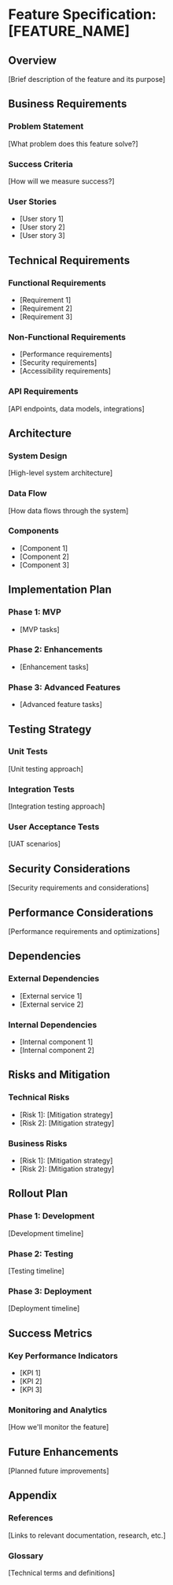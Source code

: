 # Feature Specification: [FEATURE_NAME]

## Overview
[Brief description of the feature and its purpose]

## Business Requirements
### Problem Statement
[What problem does this feature solve?]

### Success Criteria
[How will we measure success?]

### User Stories
- [User story 1]
- [User story 2]
- [User story 3]

## Technical Requirements
### Functional Requirements
- [Requirement 1]
- [Requirement 2]
- [Requirement 3]

### Non-Functional Requirements
- [Performance requirements]
- [Security requirements]
- [Accessibility requirements]

### API Requirements
[API endpoints, data models, integrations]

## Architecture
### System Design
[High-level system architecture]

### Data Flow
[How data flows through the system]

### Components
- [Component 1]
- [Component 2]
- [Component 3]

## Implementation Plan
### Phase 1: MVP
- [MVP tasks]

### Phase 2: Enhancements
- [Enhancement tasks]

### Phase 3: Advanced Features
- [Advanced feature tasks]

## Testing Strategy
### Unit Tests
[Unit testing approach]

### Integration Tests
[Integration testing approach]

### User Acceptance Tests
[UAT scenarios]

## Security Considerations
[Security requirements and considerations]

## Performance Considerations
[Performance requirements and optimizations]

## Dependencies
### External Dependencies
- [External service 1]
- [External service 2]

### Internal Dependencies
- [Internal component 1]
- [Internal component 2]

## Risks and Mitigation
### Technical Risks
- [Risk 1]: [Mitigation strategy]
- [Risk 2]: [Mitigation strategy]

### Business Risks
- [Risk 1]: [Mitigation strategy]
- [Risk 2]: [Mitigation strategy]

## Rollout Plan
### Phase 1: Development
[Development timeline]

### Phase 2: Testing
[Testing timeline]

### Phase 3: Deployment
[Deployment timeline]

## Success Metrics
### Key Performance Indicators
- [KPI 1]
- [KPI 2]
- [KPI 3]

### Monitoring and Analytics
[How we'll monitor the feature]

## Future Enhancements
[Planned future improvements]

## Appendix
### References
[Links to relevant documentation, research, etc.]

### Glossary
[Technical terms and definitions]